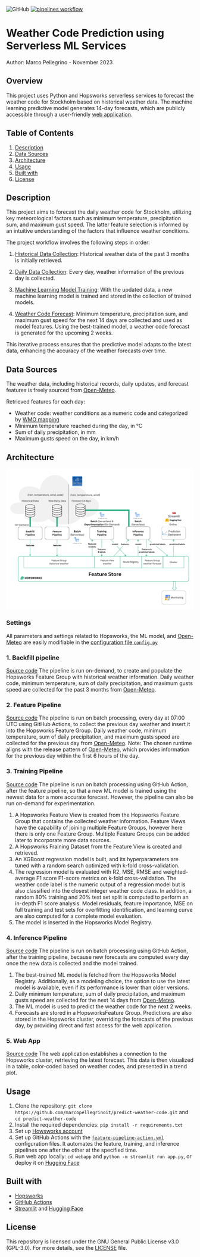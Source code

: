 ![GitHub](https://img.shields.io/badge/license-GPL--3.0-blue) [![pipelines workflow](https://github.com/marcopellegrinoit/predict-weather-code/actions/workflows/pipelines-action.yml/badge.svg)](https://github.com/marcopellegrinoit/predict-weather-code/actions/workflows/pipelines-action.yml)


# Weather Code Prediction using Serverless ML Services

Author: Marco Pellegrino - November 2023

## Overview

This project uses Python and Hopsworks serverless services to forecast the weather code for Stockholm based on historical weather data. The machine learning predictive model generates 14-day forecasts, which are publicly accessible through a user-friendly [web application](https://huggingface.co/spaces/marcopellegrino/predict-weather-code).

## Table of Contents

1.  [Description](#description)
2.  [Data Sources](#data-sources)
3.  [Architecture](#architecture)
4.  [Usage](#usage)
5.  [Built with](#built-with)
6.  [License](#license)

## Description

This project aims to forecast the daily weather code for Stockholm, utilizing key meteorological factors such as minimum temperature, precipitation sum, and maximum gust speed. The latter feature selection is informed by an intuitive understanding of the factors that influence weather conditions.

The project workflow involves the following steps in order:

1. [Historical Data Collection](#1-backfill-pipeline): Historical weather data of the past 3 months is initially retrieved.

2. [Daily Data Collection](#2-feature-pipeline): Every day, weather information of the previous day is collected.

3. [Machine Learning Model Training](#3-training-pipeline): With the updated data, a new machine learning model is trained and stored in the collection of trained models.

4. [Weather Code Forecast](#4-inference-pipeline): Minimum temperature, precipitation sum, and maximum gust speed for the next 14 days are collected and used as model features. Using the best-trained model, a weather code forecast is generated for the upcoming 2 weeks.

This iterative process ensures that the predictive model adapts to the latest data, enhancing the accuracy of the weather forecasts over time.

## Data Sources

The weather data, including historical records, daily updates, and forecast features is freely sourced from [Open-Meteo](https://open-meteo.com/en/docs).

Retrieved features for each day:

*   Weather code: weather conditions as a numeric code and categorized by [WMO mapping](resources/weather_code_mapping.csv)
*   Minimum temperature reached during the day, in °C
*   Sum of daily precipitation, in mm
*   Maximum gusts speed on the day, in km/h

## Architecture

![Achitecture diagram](diagram.png)

### Settings
All parameters and settings related to Hopsworks, the ML model, and [Open-Meteo](https://open-meteo.com/en/docs) are easily modifiable in the  [configuration file `config.py`](config.py)

### 1. Backfill pipeline
[Source code](notebooks/1_weather_code_feature_backfill.ipynb)
The pipeline is run on-demand, to create and populate the Hopsworks Feature Group with historical weather information.
Daily weather code, minimum temperature, sum of daily precipitation, and maximum gusts speed are collected for the past 3 months from [Open-Meteo](https://open-meteo.com/en/docs).

### 2. Feature Pipeline
[Source code](notebooks/2_weather_code_feature_pipeline.ipynb)
The pipeline is run on batch processing, every day at 07:00 UTC using GitHub Actions, to collect the previous day weather and insert it into the Hopsworks Feature Group.
Daily weather code, minimum temperature, sum of daily precipitation, and maximum gusts speed are collected for the previous day from [Open-Meteo](https://open-meteo.com/en/docs).
Note: The chosen runtime aligns with the release pattern of [Open-Meteo](https://open-meteo.com/en/docs), which provides information for the previous day within the first 6 hours of the day.

### 3. Training Pipeline
[Source code](notebooks/3_weather_code_training_pipeline.ipynb)
The pipeline is run on batch processing using GitHub Action, after the feature pipeline, so that a new ML model is trained using the newest data for a more accurate forecast. However, the pipeline can also be run on-demand for experimentation.
1. A Hopsworks Feature View is created from the Hopsworks Feature Group that contains the collected weather information. Feature Views have the capability of joining multiple Feature Groups, however here there is only one Feature Group. Multiple Feature Groups can be added later to incorporate more data sources.
2. A Hopsworks Fraining Dataset from the Feature View is created and retrieved.
3. An XGBoost regression model is built, and its hyperparameters are tuned with a random search optimized with k-fold cross-validation.
4. The regression model is evaluated with R2, MSE, RMSE and weighted-average F1 score F1-score metrics on k-fold cross-validation. The weather code label is the numeric output of a regression model but is also classified into the closest integer weather code class. In addition, a random 80% training and 20% test set split is computed to perform an in-depth F1 score analysis. Model residuals, feature importance, MSE on full training and test sets for overfitting identification, and learning curve are also computed for a complete model evaluation.
5. The model is inserted in the Hopsworks Model Registry.

### 4. Inference Pipeline
[Source code](notebooks/4_weather_code_batch_inference.ipynb)
The pipeline is run on batch processing using GitHub Action, after the training pipeline, because new forecasts are computed every day once the new data is collected and the model trained.
1. The best-trained ML model is fetched from the Hopsworks Model Registry. Additionally, as a modeling choice, the option to use the latest model is available, even if its performance is lower than older versions.
3. Daily minimum temperature, sum of daily precipitation, and maximum gusts speed are collected for the next 14 days from [Open-Meteo](https://open-meteo.com/en/docs).
4. The ML model is used to predict the weather code for the next 2 weeks.
5. Forecasts are stored in a HopsworksFeature Group. Predictions are also stored in the Hopsworks cluster, overriding the forecasts of the previous day, by providing direct and fast access for the web application.

### 5. Web App
[Source code](webapp/app.py)
The web application establishes a connection to the Hopsworks cluster, retrieving the latest forecast. This data is then visualized in a table, color-coded based on weather codes, and presented in a trend plot.

## Usage

1. Clone the repository: `git clone https://github.com/marcopellegrinoit/predict-weather-code.git` and `cd predict-weather-code`
2. Install the required dependencies: `pip install -r requirements.txt`
3. Set up [Howsworks account](https://app.hopsworks.ai/)
4. Set up GitHub Actions with the [`feature-pipeline-action.yml`](.github/workflows/pipelines-action.yml) configuration files. It automates the feature, training, and inference pipelines one after the other at the specified time.
5. Run web app locally: `cd webapp` and `python -m streamlit run app.py`, or deploy it on [Hugging Face](https://huggingface.co/)

## Built with

*   [Hopsworks](https://www.hopsworks.ai/)
*   [GitHub Actions](https://github.com/features/actions)
*   [Streamlit](https://streamlit.io/) and [Hugging Face](https://huggingface.co/)

## License

This repository is licensed under the GNU General Public License v3.0 (GPL-3.0). For more details, see the [LICENSE](LICENSE) file.
